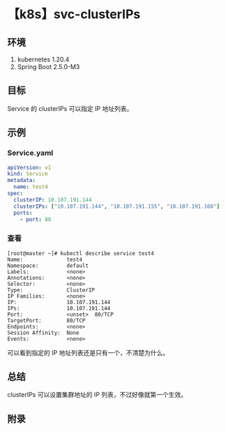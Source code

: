 # 【k8s】svc-clusterIPs

## 环境

1. kubernetes 1.20.4
2. Spring Boot 2.5.0-M3

## 目标

Service 的 clusterIPs 可以指定 IP 地址列表。

## 示例

### Service.yaml

```yaml
apiVersion: v1
kind: Service
metadata:
  name: test4
spec:
  clusterIP: 10.107.191.144
  clusterIPs: ["10.107.191.144", "10.107.191.155", "10.107.191.166"]
  ports:
    - port: 80
```

### 查看

```
[root@master ~]# kubectl describe service test4
Name:              test4
Namespace:         default
Labels:            <none>
Annotations:       <none>
Selector:          <none>
Type:              ClusterIP
IP Families:       <none>
IP:                10.107.191.144
IPs:               10.107.191.144
Port:              <unset>  80/TCP
TargetPort:        80/TCP
Endpoints:         <none>
Session Affinity:  None
Events:            <none>
```

可以看到指定的 IP 地址列表还是只有一个，不清楚为什么。

## 总结

clusterIPs 可以设置集群地址的 IP 列表，不过好像就第一个生效。

## 附录
